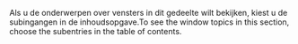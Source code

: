 <span data-ttu-id="fdd3d-101">Als u de onderwerpen over vensters in dit gedeelte wilt bekijken, kiest u de subingangen in de inhoudsopgave.</span><span class="sxs-lookup"><span data-stu-id="fdd3d-101">To see the window topics in this section, choose the subentries in the table of contents.</span></span>
